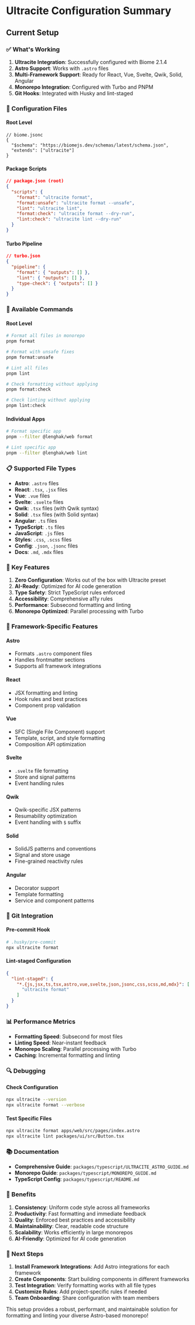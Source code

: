 # Ultracite Configuration Summary

## Current Setup

### ✅ What's Working

1. **Ultracite Integration**: Successfully configured with Biome 2.1.4
2. **Astro Support**: Works with `.astro` files
3. **Multi-Framework Support**: Ready for React, Vue, Svelte, Qwik, Solid, Angular
4. **Monorepo Integration**: Configured with Turbo and PNPM
5. **Git Hooks**: Integrated with Husky and lint-staged

### 📁 Configuration Files

#### Root Level

```jsonc
// biome.jsonc
{
  "$schema": "https://biomejs.dev/schemas/latest/schema.json",
  "extends": ["ultracite"]
}
```

#### Package Scripts

```json
// package.json (root)
{
  "scripts": {
    "format": "ultracite format",
    "format:unsafe": "ultracite format --unsafe",
    "lint": "ultracite lint",
    "format:check": "ultracite format --dry-run",
    "lint:check": "ultracite lint --dry-run"
  }
}
```

#### Turbo Pipeline

```json
// turbo.json
{
  "pipeline": {
    "format": { "outputs": [] },
    "lint": { "outputs": [] },
    "type-check": { "outputs": [] }
  }
}
```

### 🚀 Available Commands

#### Root Level

```bash
# Format all files in monorepo
pnpm format

# Format with unsafe fixes
pnpm format:unsafe

# Lint all files
pnpm lint

# Check formatting without applying
pnpm format:check

# Check linting without applying
pnpm lint:check
```

#### Individual Apps

```bash
# Format specific app
pnpm --filter @lenghak/web format

# Lint specific app
pnpm --filter @lenghak/web lint
```

### 📋 Supported File Types

- **Astro**: `.astro` files
- **React**: `.tsx`, `.jsx` files
- **Vue**: `.vue` files
- **Svelte**: `.svelte` files
- **Qwik**: `.tsx` files (with Qwik syntax)
- **Solid**: `.tsx` files (with Solid syntax)
- **Angular**: `.ts` files
- **TypeScript**: `.ts` files
- **JavaScript**: `.js` files
- **Styles**: `.css`, `.scss` files
- **Config**: `.json`, `.jsonc` files
- **Docs**: `.md`, `.mdx` files

### 🎯 Key Features

1. **Zero Configuration**: Works out of the box with Ultracite preset
2. **AI-Ready**: Optimized for AI code generation
3. **Type Safety**: Strict TypeScript rules enforced
4. **Accessibility**: Comprehensive a11y rules
5. **Performance**: Subsecond formatting and linting
6. **Monorepo Optimized**: Parallel processing with Turbo

### 🔧 Framework-Specific Features

#### Astro

- Formats `.astro` component files
- Handles frontmatter sections
- Supports all framework integrations

#### React

- JSX formatting and linting
- Hook rules and best practices
- Component prop validation

#### Vue

- SFC (Single File Component) support
- Template, script, and style formatting
- Composition API optimization

#### Svelte

- `.svelte` file formatting
- Store and signal patterns
- Event handling rules

#### Qwik

- Qwik-specific JSX patterns
- Resumability optimization
- Event handling with `$` suffix

#### Solid

- SolidJS patterns and conventions
- Signal and store usage
- Fine-grained reactivity rules

#### Angular

- Decorator support
- Template formatting
- Service and component patterns

### 🚦 Git Integration

#### Pre-commit Hook

```bash
# .husky/pre-commit
npx ultracite format
```

#### Lint-staged Configuration

```json
{
  "lint-staged": {
    "*.{js,jsx,ts,tsx,astro,vue,svelte,json,jsonc,css,scss,md,mdx}": [
      "ultracite format"
    ]
  }
}
```

### 📊 Performance Metrics

- **Formatting Speed**: Subsecond for most files
- **Linting Speed**: Near-instant feedback
- **Monorepo Scaling**: Parallel processing with Turbo
- **Caching**: Incremental formatting and linting

### 🔍 Debugging

#### Check Configuration

```bash
npx ultracite --version
npx ultracite format --verbose
```

#### Test Specific Files

```bash
npx ultracite format apps/web/src/pages/index.astro
npx ultracite lint packages/ui/src/Button.tsx
```

### 📚 Documentation

- **Comprehensive Guide**: `packages/typescript/ULTRACITE_ASTRO_GUIDE.md`
- **Monorepo Guide**: `packages/typescript/MONOREPO_GUIDE.md`
- **TypeScript Config**: `packages/typescript/README.md`

### 🎉 Benefits

1. **Consistency**: Uniform code style across all frameworks
2. **Productivity**: Fast formatting and immediate feedback
3. **Quality**: Enforced best practices and accessibility
4. **Maintainability**: Clear, readable code structure
5. **Scalability**: Works efficiently in large monorepos
6. **AI-Friendly**: Optimized for AI code generation

### 🔄 Next Steps

1. **Install Framework Integrations**: Add Astro integrations for each framework
2. **Create Components**: Start building components in different frameworks
3. **Test Integration**: Verify formatting works with all file types
4. **Customize Rules**: Add project-specific rules if needed
5. **Team Onboarding**: Share configuration with team members

This setup provides a robust, performant, and maintainable solution for formatting and linting your diverse Astro-based monorepo!

